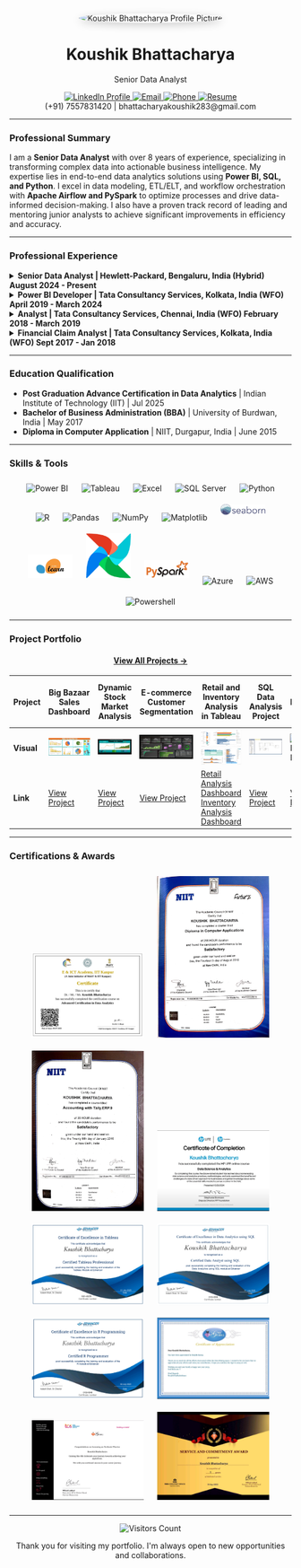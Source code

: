 <div align="center">
  <br>
  <img src="https://github.com/Kou199/koushik_bhattacharya.github.io/raw/main/assets/koushik.png" width="200" style="border-radius: 50%; box-shadow: 0 4px 15px rgba(0, 0, 0, 0.2);" alt="Koushik Bhattacharya Profile Picture">
  <br>
  <h1>Koushik Bhattacharya</h1>
  <p>Senior Data Analyst</p>
  <p>
    <a href="https://shorturl.at/CVef4" target="_blank">
      <img src="https://cdn-icons-png.flaticon.com/128/4494/4494497.png" width="24" alt="LinkedIn Profile">
    </a>
    <a href="mailto:bhattacharyakoushik283@gmail.com">
      <img src="https://cdn-icons-png.flaticon.com/128/5968/5968534.png" width="24" alt="Email">
    </a>
    <a href="tel:+917557831420">
      <img src="https://cdn-icons-png.flaticon.com/128/5585/5585856.png" width="24" alt="Phone">
    </a>
    <a href="https://github.com/Kou199/koushik_bhattacharya.github.io/raw/main/assets/Koushik_Bhattacharya_Resume_Aug-25.pdf" download>
      <img src="https://cdn-icons-png.flaticon.com/128/6186/6186023.png" width="24" alt="Resume">
    </a>
    <br>
    (+91) 7557831420 | bhattacharyakoushik283@gmail.com
  </p>
</div>

---

### **Professional Summary**

I am a **Senior Data Analyst** with over 8 years of experience, specializing in transforming complex data into actionable business intelligence. My expertise lies in end-to-end data analytics solutions using **Power BI, SQL, and Python**. I excel in data modeling, ETL/ELT, and workflow orchestration with **Apache Airflow and PySpark** to optimize processes and drive data-informed decision-making. I also have a proven track record of leading and mentoring junior analysts to achieve significant improvements in efficiency and accuracy.

---

### **Professional Experience**

<details>
<summary><b>Senior Data Analyst | Hewlett-Packard, Bengaluru, India (Hybrid) August 2024 - Present</b></summary>
<ul>
  <li>Spearheaded over 20 data analysis projects, delivering key insights that led to a **15% increase in operational efficiency**.</li>
  <li>Developed and deployed more than 15 interactive Power BI dashboards, improving data accessibility for over 300 stakeholders and enabling a **20% faster decision-making cycle**.</li>
  <li>Engineered a GUI-based Python application that automated data cleansing for 15+ CSV files, reducing a 4-hour manual process to under 10 seconds and saving the team **over 20 hours of work weekly**.</li>
  <li>Mentored and guided a team of five junior data analysts, improving project delivery timelines by **25%**.</li>
  <li>Utilized Python and R to perform advanced data transformation, cleansing, and modeling, enhancing the accuracy of predictive analytics by over **15%**.</li>
  <li>Architected and sustained robust data models and warehouses using SQL Server and Azure, ensuring **99.9% data quality and integrity** for key business metrics.</li>
</ul>
</details>

<details>
<summary><b>Power BI Developer | Tata Consultancy Services, Kolkata, India (WFO) April 2019 - March 2024</b></summary>
<ul>
  <li>Automated 6 major reporting and dashboard systems, including Incident Management and AIO SLA, which **eliminated 100% of manual intervention**, saved over 40 hours per month, and eradicated human errors.</li>
  <li>Integrated Power BI with Azure Cloud services (Azure Databricks and Data Lake), which increased data retrieval and dashboard refresh efficiency by **30%**.</li>
  <li>Developed and upheld Power BI dashboards for global client reporting, providing critical insights that contributed to a **5% increase in quarterly revenue**.</li>
  <li>Developed a comprehensive data model for a complex finance project, reducing data processing time by **20%**.</li>
  <li>Developed and optimized complex DAX calculations and data models from diverse sources like ServiceNow, SQL, and AWS, enhancing report performance and accuracy by up to **25%**.</li>
</ul>
</details>

<details>
<summary><b>Analyst | Tata Consultancy Services, Chennai, India (WFO) February 2018 - March 2019</b></summary>
<ul>
  <li>Analyzed over 10,000 customer feedback records to identify key trends, leading to the implementation of 3 service improvements that increased customer satisfaction by **15%**.</li>
  <li>Supported end-to-end data analysis for the TCS BaNCS platform, ensuring data integrity and accuracy for critical banking operations.</li>
  <li>Specialized in the TCS BaNCS tool to perform large-scale data analysis, ensuring high standards of data quality and accuracy for financial platforms.</li>
  <li>Extracted and analyzed critical data using mainframe queries to generate insightful Excel reports that supported forecasting and ad-hoc decision-making.</li>
  <li>Streamlined platform transition projects by performing system analysis, creating detailed documentation, and providing user support, reducing project delays by **20%**.</li>
</ul>
</details>

<details>
<summary><b>Financial Claim Analyst | Tata Consultancy Services, Kolkata, India (WFO) Sept 2017 - Jan 2018</b></summary>
<ul>
  <li>Leveraged the TCS BaNCS platform and EQUIFAX data to optimize claim operations, reducing claim processing time by **10%**.</li>
  <li>Processed new policies and claims, calculated premium adjustments, and maintained a suspicious claims database with exceptional accuracy.</li>
</ul>
</details>

---

### **Education Qualification**

* **Post Graduation Advance Certification in Data Analytics** | Indian Institute of Technology (IIT) | Jul 2025
* **Bachelor of Business Administration (BBA)** | University of Burdwan, India | May 2017
* **Diploma in Computer Application** | NIIT, Durgapur, India | June 2015

---

### **Skills & Tools**

<div align="center">
  <img src="https://img.icons8.com/?size=100&id=Ny0t2MYrJ70p&format=png&color=000000" width="80" alt="Power BI" style="margin: 10px;">
  <img src="https://img.icons8.com/?size=100&id=9Kvi1p1F0tUo&format=png&color=000000" width="80" alt="Tableau" style="margin: 10px;">
  <img src="https://img.icons8.com/?size=100&id=UECmBSgBOvPT&format=png&color=000000" width="80" alt="Excel" style="margin: 10px;">
  <img src="https://img.icons8.com/?size=100&id=laYYF3dV0Iew&format=png&color=000000" width="80" alt="SQL Server" style="margin: 10px;">
  <img src="https://img.icons8.com/?size=100&id=13441&format=png&color=000000" width="80" alt="Python" style="margin: 10px;">
  <img src="https://img.icons8.com/?size=100&id=CLvQeiwFpit4&format=png&color=000000" width="80" alt="R" style="margin: 10px;">
  <img src="https://img.icons8.com/?size=100&id=xSkewUSqtErH&format=png&color=000000" width="80" alt="Pandas" style="margin: 10px;">
  <img src="https://img.icons8.com/?size=100&id=aR9CXyMagKIS&format=png&color=000000" width="80" alt="NumPy" style="margin: 10px;">
  <img src="https://img.icons8.com/?size=100&id=TkX1totjFmAD&format=png&color=000000" width="80" alt="Matplotlib" style="margin: 10px;">
  <img src="https://github.com/Kou199/koushik_bhattacharya.github.io/raw/main/assets/seaborn.png" width="80" alt="Seaborn" style="margin: 10px;">
  <img src="https://github.com/Kou199/koushik_bhattacharya.github.io/raw/main/assets/Scikitlearn.png" width="80" alt="Scikit-learn" style="margin: 10px;">
  <img src="https://github.com/Kou199/koushik_bhattacharya.github.io/raw/main/assets/Apache%20Airflow.png" width="80" alt="Apache Airflow" style="margin: 10px;">
  <img src="https://github.com/Kou199/koushik_bhattacharya.github.io/raw/main/assets/Pyspark.png" width="80" alt="PySpark" style="margin: 10px;">
  <img src="https://img.icons8.com/?size=100&id=81727&format=png&color=000000" width="80" alt="Azure" style="margin: 10px;">
  <img src="https://img.icons8.com/?size=100&id=33039&format=png&color=000000" width="80" alt="AWS" style="margin: 10px;">
  <img src="https://img.icons8.com/?size=100&id=FwaVI1qCE7hQ&format=png&color=000000" width="80" alt="Powershell" style="margin: 10px;">
</div>

---

### **Project Portfolio**

<div align="center">
  <h4><a href="https://github.com/Kou199/Data_Analytics_Projects" target="_blank">View All Projects →</a></h4>
</div>

| Project | Big Bazaar Sales Dashboard | Dynamic Stock Market Analysis | E-commerce Customer Segmentation | Retail and Inventory Analysis in Tableau | SQL Data Analysis Project | Housing Price Prediction Model in R | Store Opening Prediction Model in R |
|---|---|---|---|---|---|---|---|
| **Visual** | <img src="https://github.com/Kou199/koushik_bhattacharya.github.io/raw/main/assets/Big_Bazar_Dashboard.jpg" width="300" alt="Big Bazaar Project"> | <img src="https://github.com/Kou199/koushik_bhattacharya.github.io/raw/main/assets/Dyanamic_Stock_Analysis_Project.jpg" width="300" alt="Stock Market Project"> | <img src="https://github.com/Kou199/koushik_bhattacharya.github.io/raw/main/assets/E-Commarce_Dashboard.jpg" width="300" alt="E-commerce Project"> | <img src="https://github.com/Kou199/koushik_bhattacharya.github.io/blob/main/assets/Retails%20Analysis.PNG?raw=true" width="300" alt="Retail Analysis Dashboard"><br><img src="https://github.com/Kou199/koushik_bhattacharya.github.io/blob/main/assets/Inventory%20Analysis.PNG?raw=true" width="300" alt="Inventory Analysis Dashboard"> | <img src="https://github.com/Kou199/Data_Analytics_Projects/blob/main/SQL_Projects/Project/SQL_Project_1_Koushik_Bhattacharya/Database_Diagram.PNG?raw=true" width="300" alt="SQL Projects Image"> | <img src="https://img.icons8.com/?size=100&id=CLvQeiwFpit4&format=png&color=000000" width="300" alt="R Projects Image"> | <img src="https://img.icons8.com/?size=100&id=CLvQeiwFpit4&format=png&color=000000" width="300" alt="R Projects Image"> |
| **Link** | [View Project](https://github.com/Kou199/Data_Analytics_Projects/blob/main/BigBazar%20Store%20Data%20Analysis.xlsx) | [View Project](https://github.com/Kou199/Data_Analytics_Projects/blob/main/Dyanamic%20Stock%20Market%20Finacial%20Analysis%20Live%20Dashboard.xlsx) | [View Project](https://github.com/Kou199/Data_analytics_Projects/blob/main/Ecommerce%20Dyanamic%20Sales%20Analysis%20Dashboard.xlsx) | [Retail Analysis Dashboard](https://public.tableau.com/app/profile/koushik.bhattacharya1357/viz/RetailDashboardVer_1/RetailerAnalysisDashboard?publish=yes)<br>[Inventory Analysis Dashboard](https://public.tableau.com/app/profile/koushik.bhattacharya1357/viz/InventoryDashboardVer_1/InventoryPerformanceDashboard?publish=yes) | [View Project](https://github.com/Kou199/Data_Analytics_Projects/tree/main/SQL_Projects) | [View Project](https://github.com/Kou199/Data_Analytics_Projects/tree/main/Housing%20Price%20Prediction%20Model%20in%20R) | [View Project](https://github.com/Kou199/Data_Analytics_Projects/tree/main/Store%20Opening%20Prediction%20Model%20in%20R) |

---

### **Certifications & Awards**

<div align="center">
  <img src="https://github.com/Kou199/koushik_bhattacharya.github.io/raw/main/assets/IIT_Kanpur_Data_Analytics_Certification.jpg" width="200" style="margin: 10px;" alt="IIT Kanpur Certificate">
  <img src="https://github.com/Kou199/koushik_bhattacharya.github.io/raw/main/assets/Diploma_in_Computer_Application_Certificate.jpg" width="200" style="margin: 10px;" alt="Diploma in Computer Application Certificate">
  <img src="https://github.com/Kou199/koushik_bhattacharya.github.io/raw/main/assets/Tally_ERP_9_Certification.jpg" width="200" style="margin: 10px;" alt="Tally Certificate">
  <img src="https://github.com/Kou199/koushik_bhattacharya.github.io/raw/main/assets/Hp_Data_Science_Certificate.jpg" width="200" style="margin: 10px;" alt="HP Data Science Certificate">
  <img src="https://github.com/Kou199/koushik_bhattacharya.github.io/raw/main/assets/Tableau_Developer_Certification.jpg" width="200" style="margin: 10px;" alt="Tableau Developer Certificate">
  <img src="https://github.com/Kou199/koushik_bhattacharya.github.io/raw/main/assets/SQL_Server_Certification.jpg" width="200" style="margin: 10px;" alt="SQL Server Certificate">
  <img src="https://github.com/Kou199/koushik_bhattacharya.github.io/raw/main/assets/R_Programming_Certification.jpg" width="200" style="margin: 10px;" alt="R Programming Certificate">
  <img src="https://github.com/Kou199/koushik_bhattacharya.github.io/raw/main/assets/TCS_Best_Performer_Awards.jpg" width="200" style="margin: 10px;" alt="Star Performer of the Year">
  <img src="https://github.com/Kou199/koushik_bhattacharya.github.io/raw/main/assets/TCS_Xcelerate_Warrior_Awards.jpg" width="200" style="margin: 10px;" alt="TCS Xcelerate Warrior Award">
  <img src="https://github.com/Kou199/koushik_bhattacharya.github.io/raw/main/assets/TCS_Service_Awards.jpg" width="200" style="margin: 10px;" alt="TCS Service Award">
</div>

---

<p align="center">
  <img src="https://profile-counter.glitch.me/Kou199/count.svg" alt="Visitors Count">
</p>

<p align="center">
  Thank you for visiting my portfolio. I'm always open to new opportunities and collaborations.
</p>

